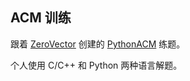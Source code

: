 ## ACM 训练

跟着 [ZeroVector](www.github.com/Zero-Vec) 创建的 [PythonACM](https://github.com/Zero-Vec/PythonACM) 练题。

个人使用 C/C++ 和 Python 两种语言解题。